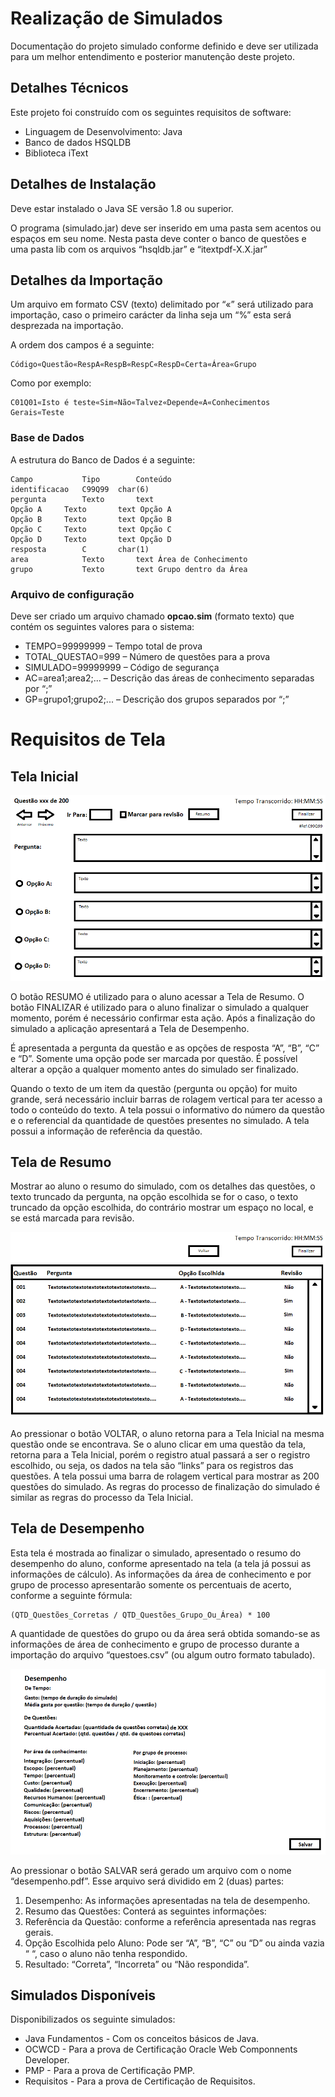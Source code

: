 # Realização de Simulados

Documentação do projeto simulado conforme definido e deve ser utilizada para um melhor entendimento e posterior manutenção deste projeto.

## Detalhes Técnicos

Este projeto foi construído com os seguintes requisitos de software:
* Linguagem de Desenvolvimento: Java
* Banco de dados HSQLDB
* Biblioteca iText

## Detalhes de Instalação

Deve estar instalado o Java SE versão 1.8 ou superior.

O programa (simulado.jar) deve ser inserido em uma pasta sem acentos ou espaços em seu nome. Nesta pasta deve conter o banco de questões e uma pasta lib com os 
arquivos “hsqldb.jar” e “itextpdf-X.X.jar”

## Detalhes da Importação
Um arquivo em formato CSV (texto) delimitado por “«” será utilizado para importação, caso o primeiro carácter da linha seja um “%” esta será desprezada na importação.

A ordem dos campos é a seguinte:
```
Código«Questão«RespA«RespB«RespC«RespD«Certa«Área«Grupo
```

Como por exemplo:
```
C01Q01«Isto é teste«Sim«Não«Talvez«Depende«A«Conhecimentos Gerais«Teste
```

### Base de Dados

A estrutura do Banco de Dados é a seguinte:
```
Campo			Tipo		Conteúdo
identificacao	C99Q99	char(6)
pergunta		Texto		text
Opção A		Texto		text Opção A
Opção B		Texto		text Opção B
Opção C		Texto		text Opção C
Opção D		Texto		text Opção D
resposta		C		char(1)
area			Texto		text Área de Conhecimento
grupo			Texto		text Grupo dentro da Área
```

### Arquivo de configuração

Deve ser criado um arquivo chamado **opcao.sim** (formato texto) que contém os seguintes valores para o sistema:
* TEMPO=99999999 – Tempo total de prova
* TOTAL_QUESTAO=999 – Número de questões para a prova
* SIMULADO=99999999 – Código de segurança
* AC=area1;area2;... – Descrição das áreas de conhecimento separadas por “;”
* GP=grupo1;grupo2;... – Descrição dos grupos separados por “;”

# Requisitos de Tela

## Tela Inicial
![Inicial](tela01.png) 

O botão RESUMO é utilizado para o aluno acessar a Tela de Resumo. O botão FINALIZAR é utilizado para o aluno finalizar o simulado a qualquer momento, porém é necessário confirmar esta ação. Após a finalização do simulado a aplicação apresentará a Tela de Desempenho.

É apresentada a pergunta da questão e as opções de resposta “A”, “B”, “C” e “D”. Somente uma opção pode ser marcada por questão. É possível alterar a opção a qualquer momento antes do simulado ser finalizado. 

Quando o texto de um item da questão (pergunta ou opção) for muito grande, será necessário incluir barras de rolagem vertical para ter acesso a todo o conteúdo do texto. A tela possui o informativo do número da questão e o referencial da quantidade de questões presentes no simulado. A tela possui a informação de referência da questão.

## Tela de Resumo
Mostrar ao aluno o resumo do simulado, com os detalhes das questões, o texto truncado da pergunta, na opção escolhida se for o caso, o texto truncado da opção escolhida, do contrário mostrar um espaço no local, e se está marcada para revisão.

![Resumo](tela02.png) 

Ao pressionar o botão VOLTAR, o aluno retorna para a Tela Inicial na mesma questão onde se encontrava. Se o aluno clicar em uma questão da tela, retorna para a Tela Inicial, porém o registro atual passará a ser o registro escolhido, ou seja, os dados na tela são “links” para os registros das questões. A tela possui uma barra de rolagem vertical para mostrar as 200 questões do simulado. As regras do processo de finalização do simulado é similar as regras do processo da Tela Inicial.

## Tela de Desempenho
Esta tela é mostrada ao finalizar o simulado, apresentado o resumo do desempenho do aluno, conforme apresentado na tela (a tela já possui as informações de cálculo). As informações da área de conhecimento e por grupo de processo apresentarão somente os percentuais de acerto, conforme a seguinte fórmula: 
```
(QTD_Questões_Corretas / QTD_Questões_Grupo_Ou_Área) * 100
```
A quantidade de questões do grupo ou da área será obtida somando-se as informações de área de conhecimento e grupo de processo durante a importação do arquivo “questoes.csv” (ou algum outro formato tabulado).

![Desempenho](tela03.png) 

Ao pressionar o botão SALVAR será gerado um arquivo com o nome “desempenho.pdf”. Esse arquivo será dividido em 2 (duas) partes:
1. Desempenho: As informações apresentadas na tela de desempenho.
2. Resumo das Questões: Conterá as seguintes informações:
  1. Referência da Questão: conforme a referência apresentada nas regras gerais.
  2. Opção Escolhida pelo Aluno: Pode ser “A”, “B”, “C” ou “D” ou ainda vazia “ “, caso o aluno não tenha respondido.
  3. Resultado: “Correta”, “Incorreta” ou “Não respondida”.

## Simulados Disponíveis

Disponibilizados os seguinte simulados:
* Java Fundamentos - Com os conceitos básicos de Java.
* OCWCD - Para a prova de Certificação Oracle Web Componnents Developer.
* PMP - Para a prova de Certificação PMP.
* Requisitos - Para a prova de Certificação de Requisitos.
